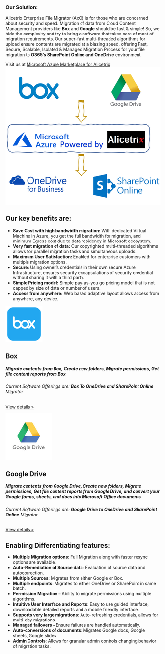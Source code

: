 

<div class="container-fluid">
    <div class="row jumbotron">
            <div class="col-md-5">
            <h3 class="featurette-heading"><strong>Our Solution: </strong></h3>
            <p class="lead"> Alicetrix Enterprise File Migrator (AxO) is for those who are concerned about security and speed. Migration of data from Cloud Content Management providers like <strong>Box</strong> and <strong>Google</strong> should be fast &amp; simple! So, we hide the complexity and try to bring a software that takes care of most of migration requirements. Our super-fast multi-threaded algorithms for upload ensure contents are migrated at a blazing speed, offering Fast, Secure, Scalable, Isolated &amp; Managed Migration Process for your file migration to <strong>O365&rsquo;s SharePoint Online and OneDrive</strong> environment
            </p>
            Visit us at <a href="https://azuremarketplace.microsoft.com/en-us/marketplace/apps/alicetrix.o365filemigrator">Microsoft Azure Marketplace for Alicetrix</a>
        </div>
    <div class="col-md-7">
        <div align="center">
          <img class="img-fluid" src="/localhost_files/AlicetrixGraphics.PNG">           
        </div>   
    </div>        
</div>


   <div class="row">
        <div class="col-lg-12">
            <h2>Our key benefits are:</h2>
            <div class="lead">
                <ul>
                    <li><strong>Save Cost with high bandwidth migration: </strong>With dedicated Virtual Machine in Azure, you get the full bandwidth for migration, and minimum Egress cost due to data residency in Microsoft ecosystem.</li>
                    <li><strong>Very fast migration of data: </strong>Our copyrighted multi-threaded algorithms allows for parallel migration tasks and simultaneous uploads.</li>
                    <li><strong>Maximum User Satisfaction: </strong>Enabled for enterprise customers with multiple migration options.</li>
                    <li><strong>Secure: </strong>Using owner&rsquo;s credentials in their own secure Azure Infrastructure, ensures security encapsulations of security credential without sharing it with a third party.</li>
                    <li><strong>Simple Pricing model:</strong> Simple pay-as-you go pricing model that is not capped by size of data or number of users.</li>
                    <li><strong>Access from anywhere:</strong> Web based adaptive layout allows access from anywhere, any device.</li>
                </ul>
            </div>
        </div><!-- /.col-lg-4 -->       
    </div><!-- /.row -->
  <div class="row">
        <div class="col-lg-6">
            <img class="img-fluid " src="/localhost_files/box_logo.png" alt="" width="120">
            <h2>Box</h2>
            <h5>Migrate contents from Box, Create new folders, Migrate permissions, Get file content reports from Box</h5>
            <h6> Current Software Offerings are: <b>Box To OneDrive and SharePoint Online</b> Migrator </h6>
            <p><a class="btn btn-secondary" href="/about" role="button">View details »</a></p>
        </div><!-- /.col-lg-4 -->
        <div class="col-lg-6">
            <img class="img-fluid" src="/localhost_files/google.jpg" alt="" width="150">
            <h2>Google Drive</h2>
            <h5>Migrate contents from Google Drive, Create new folders, Migrate permissions, Get file content reports from Google Drive, and convert your Google forms, sheets, and docs into Microsoft Office documents</h5>
            <h6> Current Software Offerings are: <b>Google Drive to OneDrive and SharePoint Online</b> Migrator </h6>
            <p><a class="btn btn-secondary" href="/about" role="button">View details »</a></p>
        </div><!-- /.col-lg-4 -->      
    </div><!-- /.row -->
<div class="row">
        <div class="col-lg-12">
            <h2>Enabling Differentiating features:</h2>        
            <div class="lead">   
                <ul>
                    <li><strong>Multiple Migration options</strong>: Full Migration along with faster resync options are available.</li>
                    <li><strong>Auto-Remediation of Source data</strong>: Evaluation of source data and autocorrection.</li>
                    <li><strong>Multiple Sources</strong>: Migrates from either Google or Box.</li>
                    <li><strong>Multiple endpoints</strong>: Migrates to either OneDrive or SharePoint in same batch.</li>
                    <li><strong>Permission Migration &ndash; </strong>Ability to migrate permissions using multiple algorithms.</li>
                    <li><strong>Intuitive User Interface and Reports</strong>: Easy to use guided interface, downloadable detailed reports and a mobile friendly interface.</li>
                    <li><strong>Supports very large migrations</strong>: Auto-refreshing credentials, allows for multi-day migrations.</li>
                    <li><strong>Managed failovers - </strong>Ensure failures are handled automatically.</li>
                    <li><strong>Auto-conversions of documents</strong>: Migrates Google docs, Google sheets, Google slides</li>
                    <li><strong>Admin Controls</strong>: Allows for granular admin controls changing behavior of migration tasks.</li>
                </ul>
            </div>
        </div><!-- /.col-lg-4 -->       
</div><!-- /.row -->

